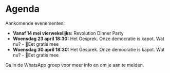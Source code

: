 # Agenda

Aankomende evenementen:

- **Vanaf 14 mei vierwekelijks:** Revolution Dinner Party
- **⁠⁠Woensdag 23 april 18:30:** Het Gesprek. Onze democratie is kapot. Wat nu? - 🍕Eet gratis mee
- ⁠⁠**Woensdag 30 april 18:30:** Het Gesprek. Onze democratie is kapot. Wat nu? - 🍕Eet gratis mee

Ga in de WhatsApp groep voor meer info en om je aan te melden.
